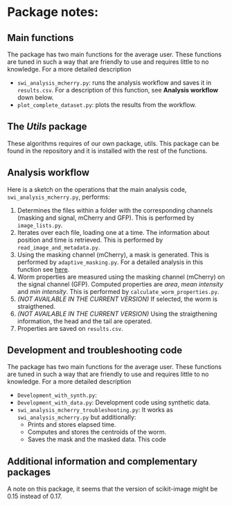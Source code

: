 # Package notes:

## Main functions
The package has two main functions for the average user. These functions are tuned in such a way that are friendly to use and requires little to no knowledge. For a more detailed description
- <code>swi_analysis_mcherry.py</code>: runs the analysis workflow and saves it in <code>results.csv</code>. For a description of this function, see **Analysis workflow** down below.
- <code>plot_complete_dataset.py</code>: plots the results from the workflow.

## The *Utils* package
These algorithms requires of our own package, utils. This package can be found in the repository and it is installed with the rest of the functions. 

## Analysis workflow
Here is a sketch on the operations that the main analysis code, <code>swi_analysis_mcherry.py</code>, performs:
1. Determines the files within a folder with the corresponding channels (masking and signal, mCherry and GFP). This is performed by <code>image_lists.py</code>.
2. Iterates over each file, loading one at a time. The information about position and time is retrieved. This is performed by <code>read_image_and_metadata.py</code>.
3. Using the masking channel (mCherry), a mask is generated. This is performed by <code>adaptive_masking.py</code>. For a detailed analysis in this function see [here](funs/adaptive_masking.md).
4. Worm properties are measured using the masking channel (mCherry) on the signal channel (GFP). Computed properties are _area_, _mean intensity_ and _min intensity_. This is performed by <code>calculate_worm_properties.py</code>. 
5. _(NOT AVAILABLE IN THE CURRENT VERSION)_ If selected, the worm is straigthened. 
6. _(NOT AVAILABLE IN THE CURRENT VERSION)_ Using the straigthening information, the head and the tail are operated.
7. Properties are saved on <code>results.csv</code>. 

## Development and troubleshooting code
The package has two main functions for the average user. These functions are tuned in such a way that are friendly to use and requires little to no knowledge. For a more detailed description
- <code>Development_with_synth.py</code>:
- <code>Development_with_data.py</code>: Development code using synthetic data.
- <code>swi_analysis_mcherry_troubleshooting.py</code>: It works as <code>swi_analysis_mcherry.py</code> but additionally:
  - Prints and stores elapsed time.
  - Computes and stores the centroids of the worm.
  - Saves the mask and the masked data.
  This code


## Additional information and complementary packages
A note on this package, it seems that the version of scikit-image might be 0.15 instead of 0.17.
